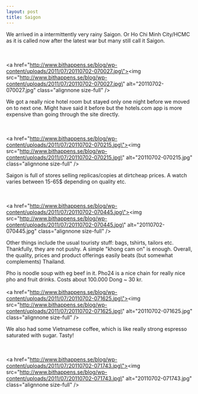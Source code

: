 ```yaml
---
layout: post
title: Saigon
---
```


We arrived in a intermittently very rainy Saigon. Or Ho Chi Minh City/HCMC as it is called now after the latest war but many still call it Saigon. 

<br /><br /><a href=\"http://www.bithappens.se/blog/wp-content/uploads/2011/07/20110702-070027.jpg\"><img src=\"http://www.bithappens.se/blog/wp-content/uploads/2011/07/20110702-070027.jpg\" alt=\"20110702-070027.jpg\" class=\"alignnone size-full\" /></a>

We got a really nice hotel room but stayed only one night before we moved on to next one. Might have said it before but the hotels.com app is more expensive than going through the site directly. 

<br /><br /><a href=\"http://www.bithappens.se/blog/wp-content/uploads/2011/07/20110702-070215.jpg\"><img src=\"http://www.bithappens.se/blog/wp-content/uploads/2011/07/20110702-070215.jpg\" alt=\"20110702-070215.jpg\" class=\"alignnone size-full\" /></a>

Saigon is full of stores selling replicas/copies at dirtcheap prices. A watch varies between 15-65$ depending on quality etc.

<br /><br /><a href=\"http://www.bithappens.se/blog/wp-content/uploads/2011/07/20110702-070445.jpg\"><img src=\"http://www.bithappens.se/blog/wp-content/uploads/2011/07/20110702-070445.jpg\" alt=\"20110702-070445.jpg\" class=\"alignnone size-full\" /></a>

Other things include the usual touristy stuff: bags, tshirts, tailors etc. Thankfully, they are not pushy. A simple \"khong cam on\" is enough. Overall, the quality, prices and product offerings easily beats (but somewhat complements) Thailand.

Pho is noodle soup with eg beef in it. Pho24 is a nice chain for really nice pho and fruit drinks. Costs about 100.000 Dong ~ 30 kr. <br /><br /><a href=\"http://www.bithappens.se/blog/wp-content/uploads/2011/07/20110702-071625.jpg\"><img src=\"http://www.bithappens.se/blog/wp-content/uploads/2011/07/20110702-071625.jpg\" alt=\"20110702-071625.jpg\" class=\"alignnone size-full\" /></a>

We also had some Vietnamese coffee, which is like really strong espresso saturated with sugar. Tasty!

<br /><br /><a href=\"http://www.bithappens.se/blog/wp-content/uploads/2011/07/20110702-071743.jpg\"><img src=\"http://www.bithappens.se/blog/wp-content/uploads/2011/07/20110702-071743.jpg\" alt=\"20110702-071743.jpg\" class=\"alignnone size-full\" /></a>